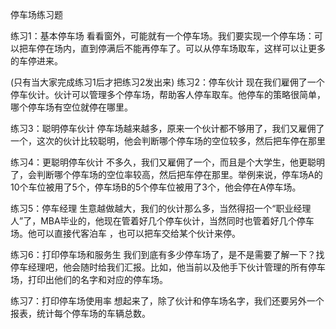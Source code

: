 停车场练习题

练习1：基本停车场 看看窗外，可能就有一个停车场。我们要实现一个停车场：可以把车停在场内，直到停满后不能再停车了。可以从停车场取车，这样可以让更多的车停进来。

(只有当大家完成练习1后才把练习2发出来)
练习2：停车伙计 现在我们雇佣了一个停车伙计。伙计可以管理多个停车场，帮助客人停车取车。他停车的策略很简单，哪个停车场有空位就停在哪里。

练习3：聪明停车伙计 停车场越来越多，原来一个伙计都不够用了，我们又雇佣了一个，这次的伙计比较聪明，他会判断哪个停车场的空位较多，然后把车停在那里

练习4：更聪明停车伙计 不多久，我们又雇佣了一个，而且是个大学生，他更聪明了，会判断哪个停车场的空位率较高，然后把车停在那里。举例来说，停车场A的10个车位被用了5个，停车场B的5个停车位被用了3个，他会停在A停车场。

练习5：停车经理 生意越做越大，我们的伙计那么多，当然得招一个“职业经理人”了，MBA毕业的，他现在管着好几个停车伙计，当然同时也管着好几个停车场。他可以直接代客泊车 ，也可以把车交给某个伙计来停。

练习6：打印停车场和服务生 我们到底有多少停车场了，是不是需要了解一下？找停车经理吧，他会随时给我们汇报。比如，他当前以及他手下伙计管理的所有停车场，打印出他们的名字和对应的停车场。

练习7：打印停车场使用率 想起来了，除了伙计和停车场名字，我们还要另外一个报表，统计每个停车场的车辆总数。